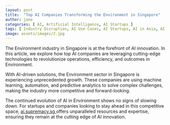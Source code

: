 ```yaml
---
layout: post
title:  "Top AI Companies Transforming the Environment in Singapore"
author: jane
categories: [ AI, Artificial Intelligence, AI Startups ]
tags: [ Industry Disruption, AI Use Cases, AI Startups, AI in Asia, AI for Business ]
image: assets/images/2.jpg
---
```


The Environment industry in Singapore is at the forefront of AI innovation. In this article, we explore how top AI companies are leveraging cutting-edge technologies to revolutionize operations, efficiency, and outcomes in Environment.

With AI-driven solutions, the Environment sector in Singapore is experiencing unprecedented growth. These companies are using machine learning, automation, and predictive analytics to solve complex challenges, making the industry more competitive and forward-looking.

The continued evolution of AI in Environment shows no signs of slowing down. For startups and companies looking to stay ahead in this competitive space, <a href="https://ai.supremacy.sg" target="_blank"> ai.supremacy.sg </a> offers unparalleled resources and expertise, ensuring they remain at the cutting edge of AI innovation.
